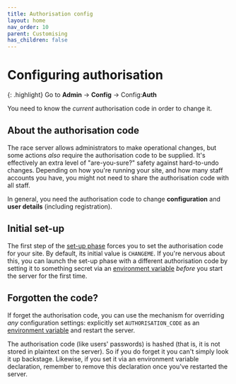```yaml
---
title: Authorisation config
layout: home
nav_order: 10
parent: Customising
has_children: false
---
```



# Configuring authorisation

{: .highlight}
Go to **Admin** → **Config** → Config:**Auth**

You need to know the _current_ authorisation code in order to change it.

## About the authorisation code

The race server allows administrators to make operational changes, but some
actions _also_ require the authorisation code to be supplied. It's effectively
an extra level of "are-you-sure?" safety against hard-to-undo changes. Depending
on how you're running your site, and how many staff accounts you have, you might
not need to share the authorisation code with all staff.

In general, you need the authorisation code to change **configuration**
and **user details** (including registration).

## Initial set-up

The first step of the [set-up phase](setup-phase) forces you to set the
authorisation code for your site. By default, its initial value is `CHANGEME`.
If you're nervous about this, you can launch the set-up phase with a different
authorisation code by setting it to something secret via an
[environment variable](env) _before_ you start the server for the first time.

## Forgotten the code?

If forget the authorisation code, you can use the mechanism for overriding
_any_ configuration settings: explicitly set `AUTHORISATION_CODE` as an
[environment variable](env) and restart the server.

The authorisation code (like users' passwords) is hashed (that is, it is not
stored in plaintext on the server). So if you do forget it you can't simply
look it up backstage. Likewise, if you set it via an environment variable
declaration, remember to remove this declaration once you've restarted the
server.
